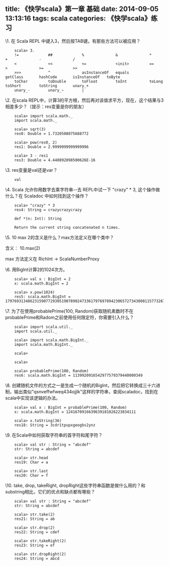 title: 《快学scala》第一章 基础
date: 2014-09-05 13:13:16
tags: scala
categories: 《快学scala》练习
---

\1. 在 Scala REPL 中键入3，然后按TAB键。有那些方法可以被应用？ 

```
	scala> 3.
	!=             ##             %              &              *              +              -              /              
	<              <<             <=             <init>         ==             >              >=             >>             
	>>>            ^              asInstanceOf   equals         getClass       hashCode       isInstanceOf   toByte         
	toChar         toDouble       toFloat        toInt          toLong         toShort        toString       unary_+        
	unary_-        unary_~        |  

```

\2. 在scala REPL中，计算3的平方根，然后再对该值求平方，现在，这个结果与3相差多少？（提示：res变量是你的朋友）

```
	scala> import scala.math._
	import scala.math._

	scala> sqrt(3)
	res0: Double = 1.7320508075688772

	scala> pow(res0, 2)
	res1: Double = 2.9999999999999996

	scala> 3 - res1
	res3: Double = 4.440892098500626E-16	

```

\3. res变量是val还是var？

```
	val
```

\4. Scala 允许你用数字去乘字符串--去 REPL中试一下 "crazy" * 3, 这个操作做什么？在 Scaladoc 中如何找到这个操作？

```
	scala> "crazy" * 3
	res4: String = crazycrazycrazy

	def *(n: Int): String

	Return the current string concatenated n times.

```
 
\5. 10 max 2的含义是什么？max方法定义在哪个类中？ 


含义： 10.max(2)

max 方法定义在 RichInt -> ScalaNumberProxy

\6. 用BigInt计算2的1024次方。 

```
	scala> val x : BigInt = 2
	x: scala.math.BigInt = 2

	scala> x.pow(1024)
	res5: scala.math.BigInt = 179769313486231590772930519078902473361797697894230657273430081157732675805500963132708477322407536021120113879871393357658789768814416622492847430639474124377767893424865485276302219601246094119453082952085005768838150682342462881473913110540827237163350510684586298239947245938479716304835356329624224137216

```

\7. 为了在使用probablePrime(100, Random)获取随机素数时不在probablePrime和Radom之前使用任何限定符，你需要引入什么？ 

```
	scala> import scala.util._
	import scala.util._

	scala> import scala.math.BigInt._
	import scala.math.BigInt._

	scala> 

	scala> 

	scala> probablePrime(100, Random)
	res6: scala.math.BigInt = 1139920916542977579379440009349
```

\8. 创建随机文件的方式之一是生成一个随机的BigInt，然后把它转换成三十六进制，输出类似"qsnveffwfweq434ojjlk"这样的字符串，查阅scaladoc，找到在scala中实现该逻辑的办法。 

```
	scala> val x : BigInt = probablePrime(100, Random)
	x: scala.math.BigInt = 1241670916639639181026223834111

	scala> x.toString(36)
	res18: String = 3cdr1tpupxgeogbs2ynz
```

\9. 在Scala中如何获取字符串的首字符和尾字符？ 

```
	scala> val str : String = "abcdef"
	str: String = abcdef

	scala> str.head
	res19: Char = a

	scala> str.last
	res20: Char = f
```

\10.  take, drop, takeRight, dropRight这些字符串函数是做什么用的？和substring相比，它们的优点和缺点都有哪些？ 

```
	scala> val str : String = "abcdef"
	str: String = abcdef

	scala> str.take(2)
	res21: String = ab

	scala> str.drop(2)
	res22: String = cdef

	scala> str.takeRight(2)
	res23: String = ef

	scala> str.dropRight(2)
	res24: String = abcd
```
